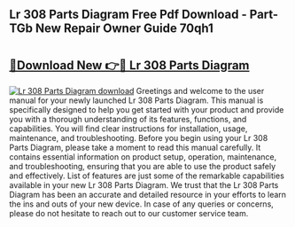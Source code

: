 ## Lr 308 Parts Diagram Free Pdf Download - Part-TGb New Repair Owner Guide 70qh1

# <h2><a href="http://dfjejrg.blite.top/?on=Lr+308+Parts+Diagram">🔗Download New 👉🔴 Lr 308 Parts Diagram</a></h2>

[![Lr 308 Parts Diagram download](https://i.imgur.com/lujVjoI.png)](http://dfjejrg.blite.top/?on=Lr+308+Parts+Diagram)
Greetings and welcome to the user manual for your newly launched Lr 308 Parts Diagram. This manual is specifically designed to help you get started with your product and provide you with a thorough understanding of its features, functions, and capabilities. You will find clear instructions for installation, usage, maintenance, and troubleshooting. Before you begin using your Lr 308 Parts Diagram, please take a moment to read this manual carefully. It contains essential information on product setup, operation, maintenance, and troubleshooting, ensuring that you are able to use the product safely and effectively. List of features are just some of the remarkable capabilities available in your new Lr 308 Parts Diagram. We trust that the Lr 308 Parts Diagram has been an accurate and detailed resource in your efforts to learn the ins and outs of your new device. In case of any queries or concerns, please do not hesitate to reach out to our customer service team.
